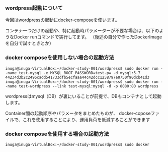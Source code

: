 ### wordpress起動について

今回はwordpressの起動にdocker-composeを使います。

コンテナ一つだけの起動や、特に起動時パラメーターが不要な場合は、以下のようなDocker runコマンドで実行してます。
（後述の自分で作ったDockerImageを自分で試すときとか）

### docker composeを使用しない場合の起動方法
```
inuga@inuga-VirtualBox:~/docker-study-001/wordpress$ sudo docker run --name test-mysql -e MYSQL_ROOT_PASSWORD=test-pw -d mysql:5.7
44234d3b2c2496cadd541733dfb5ecfaaa44c42dcc1258797e0750f90dcb41d3
inuga@inuga-VirtualBox:~/docker-study-001/wordpress$ sudo docker run --name test-wordpress --link test-mysql:mysql -d -p 8080:80 wordpress
```

wordpressはmysql（DB）が裏にいることが前提で、DBもコンテナとして起動します。

Container間の起動順序やパラメータをまとめたものが、
docker-coposeファイルで、これを使用することにより、運用負荷を低減することができます

### docker composeを使用する場合の起動方法
```
inuga@inuga-VirtualBox:~/docker-study-001/wordpress$ sudo docker
```

